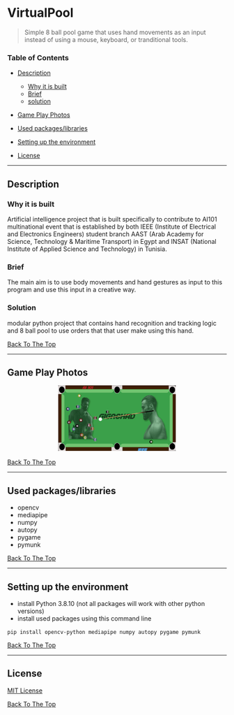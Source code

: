 # VirtualPool

> Simple 8 ball pool game that uses hand movements as an input instead of using a mouse, keyboard, or tranditional tools.

### Table of Contents

-   [Description](#description)

    -   [Why it is built](#why-it-is-built)
    -   [Brief](#brief)
    -   [solution](#solution)

-   [Game Play Photos](#game-play-photos)
-   [Used packages/libraries](#used-packageslibraries)
-   [Setting up the environment](#setting-up-the-environment)
-   [License](#license)

---

## Description

### Why it is built

Artificial intelligence project that is built specifically to contribute to AI101 multinational event that is established by both IEEE (Institute of Electrical and Electronics Engineers) student branch AAST (Arab Academy for Science, Technology & Maritime Transport) in Egypt and INSAT (National Institute of Applied Science and Technology) in Tunisia.

### Brief

The main aim is to use body movements and hand gestures as input to this program and use this input in a creative way.

### Solution

modular python project that contains hand recognition and tracking logic and 8 ball pool to use orders that that user make using this hand.

[Back To The Top](#table-of-contents)

---

## Game Play Photos

<div align="center">
<img src="gameAssets/readme/gamePhoto.png" height="150">
</div>

[Back To The Top](#table-of-contents)

---

## Used packages/libraries

-   opencv
-   mediapipe
-   numpy
-   autopy
-   pygame
-   pymunk

[Back To The Top](#table-of-contents)

---

## Setting up the environment

-   install Python 3.8.10 (not all packages will work with other python versions)
-   install used packages using this command line

```properties
pip install opencv-python mediapipe numpy autopy pygame pymunk
```

[Back To The Top](#table-of-contents)

---

## License

[MIT License](LICENSE)

[Back To The Top](#table-of-contents)
